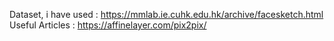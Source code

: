 Dataset, i have used : https://mmlab.ie.cuhk.edu.hk/archive/facesketch.html
Useful Articles : https://affinelayer.com/pix2pix/
